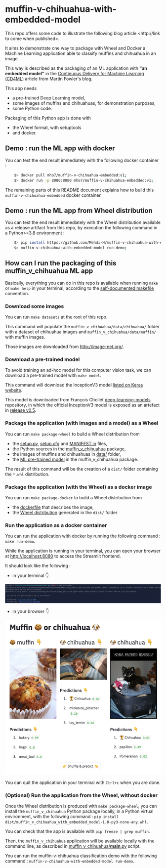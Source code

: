 # muffin-v-chihuahua-with-embedded-model

This repo offers some code to illustrate the following blog article <http://link to come when published>.

It aims to demonstrate one way to package with Wheel and Docker a Machine Learning application able to classify muffins and chihuahua in an image. 

This way is described as the packaging of an ML application with **"an embedded model"** in the [Continuous Delivery for Machine Learning (CD4ML)](https://martinfowler.com/articles/cd4ml.html#ModelServing) article from Martin Fowler's blog. 


This app needs 

* a pre-trained Deep Learning model,
* some images of muffins and chihuahuas, for demonstration purposes,
* some Python code.

Packaging of this Python app is done with 

* the Wheel format, with setuptools 
* and docker.

## Demo : run the ML app with docker

You can test the end result immediately with the following docker container :

```bash
    $> docker pull mho7/muffin-v-chihuahua-embedded:v1;
    $> docker run -p 8080:8080 mho7/muffin-v-chihuahua-embedded:v1;
```

The remaining parts of this README document explains how to build this `muffin-v-chihuahua-embedded` docker container. 

## Demo : run the ML app from Wheel distribution

You can test the end result immediately with the Wheel distribution available as a release artifact from this repo, by execution the following command in a Python>=3.8 environment :

```bash
    $> pip install https://github.com/Mehdi-H/muffin-v-chihuahua-with-embedded-model/releases/download/v1.0/muffin_v_chihuahua_with_embedded_model-1.0-py3-none-any.whl;
    $> muffin-v-chihuahua-with-embedded-model run-demo;
```

## How can I run the packaging of this muffin_v_chihuahua ML app

Basically, everything you can do in this repo is available when running `make` or `make help` in your terminal, according to the [self-documented makefile](https://marmelab.com/blog/2016/02/29/auto-documented-makefile.html) convention.



### Download some images

You can run `make datasets` at the root of this repo.

This command will populate the `muffin_v_chihuahua/data/chihuahua/` folder with a dataset of chihuahua images and `muffin_v_chihuahua/data/muffin/` with muffin images.

Those images are downloaded from <http://image-net.org/>.

### Download a pre-trained model

To avoid training an ad-hoc model for this computer vision task, we can download a pre-trained model with `make model`.

This command will download the InceptionV3 model [listed on Keras website](https://keras.io/api/applications/).

This model is downloaded from François Chollet [deep-learning-models](https://github.com/fchollet/deep-learning-models/) repository, in which the official InceptionV3 model is exposed as an artefact in [release v0.5](https://github.com/fchollet/deep-learning-models/releases/tag/v0.5).

### Package the application (with images and a model) as a Wheel

You can run `make package-wheel` to build a Wheel distribution from

* the [setup.py](./setup.py), [setup.cfg](./setup.cfg) and [MANIFEST.in](./MANIFEST.in) files,
* the Python sources in the [muffin_v_chihuahua](./muffin_v_chihuahua) package,
* the images of muffins and chihuahuas in [data/](./muffin_v_chihuahua/data) folder,
* the [ML pre-trained model](./muffin_v_chihuahua/inception_v3_weights_tf_dim_ordering_tf_kernels.h5) in the muffin_v_chihuahua package.

The result of this command will be the creation of a `dist/` folder containing the `*.whl` distribution.

### Package the application (with the Wheel) as a docker image

You can run `make package-docker` to build a Wheel distribution from

* the [dockerfile](./dockerfile) that describes the image,
* the [Wheel distribution](./dist/muffin_v_chihuahua_with_embedded_model-1.0-py3-none-any.whl) generated in the `dist/` folder

### Run the application as a docker container

You can run the application with docker by running the following command : `make run-demo`.

While the application is running in your terminal, you can open your browser at <http://localhost:8080> to access the Streamlit frontend.

It should look like the following :

- in your terminal 👇

![screenshot of the terminal while running the app with docker](./docs/terminal-make-run-docker.png)

- in your browser 👇

![screenshot of the browser while running the app with docker](./docs/browser-make-run-docker.png)

You can quit the application in your terminal with `Ctrl+c` when you are done.

### (Optional) Run the application from the Wheel, without docker

Once the Wheel distribution is produced with `make package-wheel`, you can install the `muffin_v_chihuahua` Python package locally, in a Python virtual environment, with the following command : `pip install dist/muffin_v_chihuahua_with_embedded_model-1.0-py3-none-any.whl`.

You can check that the app is available with `pip freeze | grep muffin`.

Then, the `muffin_v_chihuahua` application will be available locally with the command line, as described in [muffin_v_chihuahua/__main__.py](muffin_v_chihuahua/__main__.py) script.

You can run the muffin-v-chihuahua classification demo with the following command : `muffin-v-chihuahua-with-embedded-model run-demo`.
